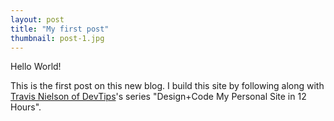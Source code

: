 ```yaml
---
layout: post
title: "My first post"
thumbnail: post-1.jpg
---
```


Hello World!

This is the first post on this new blog. I build this site by following along with [Travis Nielson of DevTips](https://www.youtube.com/playlist?list=PLqGj3iMvMa4KeBN2krBtcO3U90_7SOl-A)'s series "Design+Code My Personal Site in 12 Hours".
